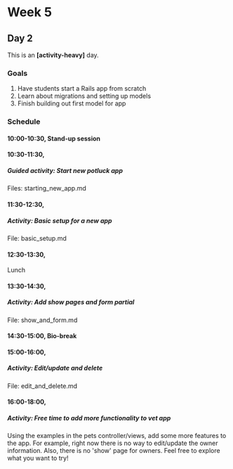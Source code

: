 # Week 5
## Day 2
This is an **[activity-heavy]** day.

### Goals
1. Have students start a Rails app from scratch
2. Learn about migrations and setting up models
3. Finish building out first model for app

### Schedule
#### 10:00-10:30, Stand-up session

#### 10:30-11:30,
##### Guided activity: Start new potluck app
Files: starting_new_app.md

#### 11:30-12:30,
##### Activity: Basic setup for a new app
File: basic_setup.md

#### 12:30-13:30,
Lunch

#### 13:30-14:30,
##### Activity: Add show pages and form partial
File: show_and_form.md

#### 14:30-15:00, Bio-break

#### 15:00-16:00,
##### Activity: Edit/update and delete
File: edit_and_delete.md

#### 16:00-18:00,
##### Activity: Free time to add more functionality to vet app
Using the examples in the pets controller/views, add some more features to the app. For example, right now there is no way to edit/update the owner information. Also, there is no 'show' page for owners. Feel free to explore what you want to try!
